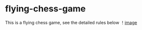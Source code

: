 # flying-chess-game
This is a flying chess game, see the detailed rules below
！[image](https://github.com/cobalt-sv/flying-chess-game/blob/main/img/img_01.png)
